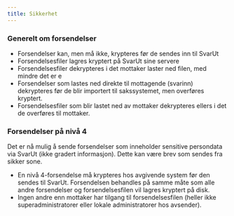 ```yaml
---
title: Sikkerhet
---
```


### Generelt om forsendelser 

* Forsendelser kan, men må ikke, krypteres før de sendes inn til SvarUt
* Forsendelsesfiler lagres kryptert på SvarUt sine servere
* Forsendelsesfiler dekrypteres i det mottaker laster ned filen, med mindre det er e
* Forsendelser som lastes ned direkte til mottagende (svarinn) dekrypteres før de blir importert til sakssystemet, men overføres kryptert.
* Forsendelsesfiler som blir lastet ned av mottaker dekrypteres ellers i det de overføres til mottaker. 

### Forsendelser på nivå 4 ##

Det er nå mulig å sende forsendelser som inneholder sensitive persondata via SvarUt (ikke gradert informasjon). Dette kan være brev som sendes fra sikker sone. 

* En nivå 4-forsendelse må krypteres hos avgivende system før den sendes til SvarUt. Forsendelsen behandles på samme måte som alle andre forsendelser og forsendelsesfilen vil lagres kryptert på disk. 
* Ingen andre enn mottaker har tilgang til forsendelsesfilen (heller ikke superadministratorer eller lokale administratorer hos avsender). 
